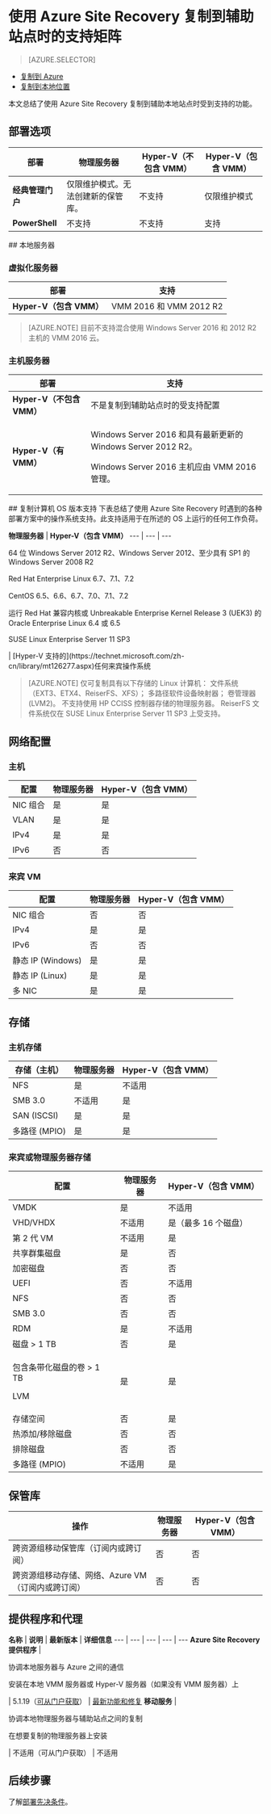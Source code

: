 <properties
    pageTitle="使用 Azure Site Recovery 复制到辅助站点时的支持矩阵 | Azure"
    description="汇总了 Azure Site Recovery 支持的操作系统和组件"
    services="site-recovery"
    documentationcenter=""
    author="rayne-wiselman"
    manager="jwhit"
    editor="" />
<tags
    ms.service="site-recovery"
    ms.devlang="na"
    ms.topic="article"
    ms.tgt_pltfrm="na"
    ms.workload="storage-backup-recovery"
    ms.date="02/08/2017"
    wacn.date="03/03/2017"
    ms.author="raynew" />  


# 使用 Azure Site Recovery 复制到辅助站点时的支持矩阵
>[AZURE.SELECTOR]
- [复制到 Azure](/documentation/articles/site-recovery-support-matrix-to-azure/)
- [复制到本地位置](/documentation/articles/site-recovery-support-matrix-to-sec-site/)

本文总结了使用 Azure Site Recovery 复制到辅助本地站点时受到支持的功能。

## 部署选项

**部署** | **物理服务器** | **Hyper-V（不包含 VMM）** | **Hyper-V（包含 VMM）**
--- | --- | --- | ---
**经典管理门户** | 仅限维护模式。无法创建新的保管库。 | 不支持 | 仅限维护模式
**PowerShell** | 不支持 | 不支持 | 支持

##<a name="on-premises-servers"></a> 本地服务器

### 虚拟化服务器

**部署** | **支持**
--- | ---
**Hyper-V（包含 VMM）** | VMM 2016 和 VMM 2012 R2

  >[AZURE.NOTE]
  目前不支持混合使用 Windows Server 2016 和 2012 R2 主机的 VMM 2016 云。

### 主机服务器

**部署** | **支持**
--- | ---
**Hyper-V（不包含 VMM）** | 不是复制到辅助站点时的受支持配置
**Hyper-V（有 VMM）** |<p> Windows Server 2016 和具有最新更新的 Windows Server 2012 R2。</p><p> Windows Server 2016 主机应由 VMM 2016 管理。</p>

##<a name="support-for-replicated-machine-os-versions"></a> 复制计算机 OS 版本支持
下表总结了使用 Azure Site Recovery 时遇到的各种部署方案中的操作系统支持。此支持适用于在所述的 OS 上运行的任何工作负荷。

**物理服务器** | **Hyper-V（包含 VMM）**
--- | --- | ---
<p>64 位 Windows Server 2012 R2、Windows Server 2012、至少具有 SP1 的 Windows Server 2008 R2</p><p>Red Hat Enterprise Linux 6.7、7.1、7.2</p><p>CentOS 6.5、6.6、6.7、7.0、7.1、7.2</p><p>运行 Red Hat 兼容内核或 Unbreakable Enterprise Kernel Release 3 (UEK3) 的 Oracle Enterprise Linux 6.4 或 6.5</p><p>SUSE Linux Enterprise Server 11 SP3 </p>| [Hyper-V 支持的](https://technet.microsoft.com/zh-cn/library/mt126277.aspx)任何来宾操作系统

>[AZURE.NOTE]
仅可复制具有以下存储的 Linux 计算机：
文件系统（EXT3、ETX4、ReiserFS、XFS）；
多路径软件设备映射器；
卷管理器 (LVM2)。
不支持使用 HP CCISS 控制器存储的物理服务器。
ReiserFS 文件系统仅在 SUSE Linux Enterprise Server 11 SP3 上受支持。

## 网络配置

### 主机

**配置** | **物理服务器** | **Hyper-V（包含 VMM）**
--- | --- | ---
NIC 组合 | 是 | 是
VLAN | 是 | 是
IPv4 | 是 | 是
IPv6 | 否 | 否

### 来宾 VM

**配置** | **物理服务器** | **Hyper-V（包含 VMM）**
--- | --- | ---
NIC 组合 | 否 | 否
IPv4 | 是 | 是
IPv6 | 否 | 否
静态 IP (Windows) | 是 | 是
静态 IP (Linux) | 是 | 是
多 NIC | 是 | 是


## 存储

### 主机存储

**存储（主机）** | **物理服务器** | **Hyper-V（包含 VMM）**
--- | --- | ---
NFS | 是 | 不适用
SMB 3.0 | 不适用 | 是
SAN (ISCSI) | 是 | 是
多路径 (MPIO) | 是 | 是

### 来宾或物理服务器存储

**配置** | **物理服务器** | **Hyper-V（包含 VMM）**
--- | --- | ---
VMDK | 是 | 不适用
VHD/VHDX | 不适用 | 是（最多 16 个磁盘）
第 2 代 VM | 不适用 | 是
共享群集磁盘 | 是 | 否
加密磁盘 | 否 | 否
UEFI| 否 | 不适用
NFS | 否 | 否
SMB 3.0 | 否 | 否
RDM | 是 | 不适用
磁盘 > 1 TB | 否 | 是
<p>包含条带化磁盘的卷 > 1 TB</p><p> LVM </p>| 是 | 是
存储空间 | 否 | 是
热添加/移除磁盘 | 否 | 否
排除磁盘 | 否 | 否
多路径 (MPIO) | 不适用 | 是

## 保管库

**操作** | **物理服务器** | **Hyper-V（包含 VMM）**
--- | --- | ---
跨资源组移动保管库（订阅内或跨订阅） | 否 | 否
跨资源组移动存储、网络、Azure VM（订阅内或跨订阅） | 否 | 否

## 提供程序和代理

**名称** | **说明** | **最新版本** | **详细信息**
--- | --- | --- | --- | ---
**Azure Site Recovery 提供程序** | <p>协调本地服务器与 Azure 之间的通信</p><p>安装在本地 VMM 服务器或 Hyper-V 服务器（如果没有 VMM 服务器）上 </p>| 5\.1.19（[可从门户获取](http://aka.ms/downloaddra)） | [最新功能和修复](https://support.microsoft.com/zh-cn/kb/3155002)
**移动服务** | <p>协调本地物理服务器与辅助站点之间的复制</p><p>在想要复制的物理服务器上安装</p> | 不适用（可从门户获取） | 不适用


## 后续步骤

了解[部署先决条件](/documentation/articles/site-recovery-prereq/)。

<!---HONumber=Mooncake_0227_2017-->